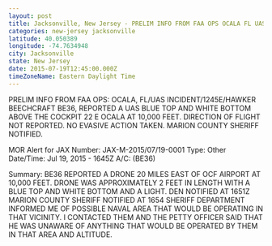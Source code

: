 ```yaml
---
layout: post
title: Jacksonville, New Jersey - PRELIM INFO FROM FAA OPS OCALA FL UAS INCIDENT 1245E HAWKER BEECHCRAFT BE36 REPORTED A
categories: new-jersey jacksonville
latitude: 40.050389
longitude: -74.7634948
city: Jacksonville
state: New Jersey
date: 2015-07-19T12:45:00.000Z
timeZoneName: Eastern Daylight Time
---
```


PRELIM INFO FROM FAA OPS: OCALA, FL/UAS INCIDENT/1245E/HAWKER BEECHCRAFT BE36, REPORTED A UAS BLUE TOP AND WHITE BOTTOM ABOVE THE COCKPIT 22 E OCALA AT 10,000 FEET.  DIRECTION OF FLIGHT NOT REPORTED.  NO EVASIVE ACTION TAKEN.  MARION COUNTY SHERIFF NOTIFIED.


MOR Alert for JAX
Number: JAX-M-2015/07/19-0001
Type: Other
Date/Time: Jul 19, 2015 - 1645Z
A/C: (BE36)

Summary: BE36 REPORTED A DRONE 20 MILES EAST OF OCF AIRPORT AT 10,000 FEET. DRONE WAS APPROXIMATELY 2 FEET IN LENGTH WITH A BLUE TOP AND WHITE BOTTOM AND A LIGHT. DEN NOTIFIED AT 1651Z MARION COUNTY SHERIFF NOTIFIED AT 1654  SHERIFF DEPARTMENT INFORMED ME OF POSSIBLE NAVAL AREA THAT WOULD BE OPERATING IN THAT VICINITY. I CONTACTED THEM AND THE PETTY OFFICER SAID THAT HE WAS UNAWARE OF ANYTHING THAT WOULD BE OPERATED BY THEM IN THAT AREA AND ALTITUDE.